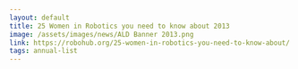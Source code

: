 ```yaml
---
layout: default
title: 25 Women in Robotics you need to know about 2013
image: /assets/images/news/ALD Banner 2013.png
link: https://robohub.org/25-women-in-robotics-you-need-to-know-about/
tags: annual-list
---
```

